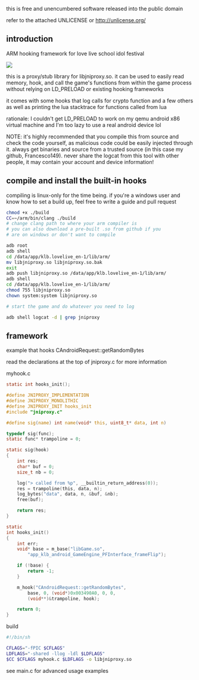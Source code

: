 this is free and unencumbered software released into the
public domain

refer to the attached UNLICENSE or http://unlicense.org/

introduction
-----------------------------------------------------------
ARM hooking framework for love live school idol festival

![](https://i.imgur.com/zcmcjD5.png)

this is a proxy/stub library for libjniproxy.so. it can be
used to easily read memory, hook, and call the
game's functions from within the game process without
relying on LD_PRELOAD or existing hooking frameworks

it comes with some hooks that log calls for crypto
function and a few others as well as printing the lua
stacktrace for functions called from lua

rationale: I couldn't get LD_PRELOAD to work on my qemu
android x86 virtual machine and I'm too lazy to use a real
android device lol

NOTE: it's highly recommended that you compile this from
source and check the code yourself, as malicious code could
be easily injected through it. always get binaries
and source from a trusted source (in this case my github,
Francesco149). never share the logcat from this tool
with other people, it may contain your account and device
information!

compile and install the built-in hooks
-----------------------------------------------------------
compiling is linux-only for the time being. if you're a
windows user and know how to set a build up, feel free to
write a guide and pull request

```sh
chmod +x ./build
CC=~/arm/bin/clang ./build
# change clang path to where your arm compiler is
# you can also download a pre-built .so from github if you
# are on windows or don't want to compile

adb root
adb shell
cd /data/app/klb.lovelive_en-1/lib/arm/
mv libjniproxy.so libjniproxy.so.bak
exit
adb push libjniproxy.so /data/app/klb.lovelive_en-1/lib/arm/
adb shell
cd /data/app/klb.lovelive_en-1/lib/arm/
chmod 755 libjniproxy.so
chown system:system libjniproxy.so

# start the game and do whatever you need to log

adb shell logcat -d | grep jniproxy
```

framework
-----------------------------------------------------------
example that hooks CAndroidRequest::getRandomBytes

read the declarations at the top of jniproxy.c for more
information

myhook.c

```c
static int hooks_init();

#define JNIPROXY_IMPLEMENTATION
#define JNIPROXY_MONOLITHIC
#define JNIPROXY_INIT hooks_init
#include "jniproxy.c"

#define sig(name) int name(void* this, uint8_t* data, int n)

typedef sig(func);
static func* trampoline = 0;

static sig(hook)
{
    int res;
    char* buf = 0;
    size_t nb = 0;

    log("> called from %p", __builtin_return_address(0));
    res = trampoline(this, data, n);
    log_bytes("data", data, n, &buf, &nb);
    free(buf);

    return res;
}

static
int hooks_init()
{
    int err;
    void* base = m_base("libGame.so",
        "app_klb_android_GameEngine_PFInterface_frameFlip");

    if (!base) {
        return -1;
    }

    m_hook("CAndroidRequest::getRandomBytes",
        base, 0, (void*)0x003490A0, 0, 0,
        (void**)&trampoline, hook);

    return 0;
}
```

build

```sh
#!/bin/sh

CFLAGS="-fPIC $CFLAGS"
LDFLAGS="-shared -llog -ldl $LDFLAGS"
$CC $CFLAGS myhook.c $LDFLAGS -o libjniproxy.so

```

see main.c for advanced usage examples
